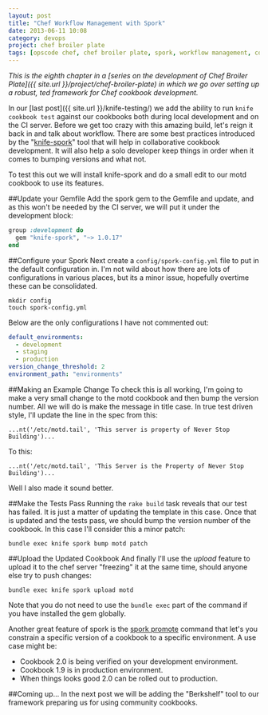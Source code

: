 ```yaml
---
layout: post
title: "Chef Workflow Management with Spork"
date: 2013-06-11 10:08
category: devops
project: chef broiler plate
tags: [opscode chef, chef broiler plate, spork, workflow management, cookbook version]
---
```


*This is the eighth chapter in a [series on the development of Chef Broiler Plate]({{ site.url }}/project/chef-broiler-plate) in which we go over setting up a robust, ted framework for Chef cookbook development.*

In our [last post]({{ site.url }}/knife-testing/) we add the ability to run `knife cookbook test` against our cookbooks both during local development and on the CI server. Before we get too crazy with this amazing build, let's reign it back in and talk about workflow. There are some best practices introduced by the "[knife-spork](https://github.com/jonlives/knife-spork)" tool that will help in collaborative cookbook development. It will also help a solo developer keep things in order when it comes to bumping versions and what not.

To test this out we will install knife-spork and do a small edit to our motd cookbook to use its features.

##Update your Gemfile
Add the spork gem to the Gemfile and update, and as this won't be needed by the CI server, we will put it under the development block:

```ruby
group :development do
  gem "knife-spork", "~> 1.0.17"
end
```

##Configure your Spork
Next create a `config/spork-config.yml` file to put in the default configuration in. I'm not wild about how there are lots of configurations in various places, but its a minor issue, hopefully overtime these can be consolidated.

    mkdir config
    touch spork-config.yml

Below are the only configurations I have not commented out:

```yaml
default_environments:
  - development
  - staging
  - production
version_change_threshold: 2
environment_path: "environments"
```

##Making an Example Change
To check this is all working, I'm going to make a very small change to the motd cookbook and then bump the version number. All we will do is make the message in title case. In true test driven style, I'll update the line in the spec from this:

    ...nt('/etc/motd.tail', 'This server is property of Never Stop Building')...

To this:

    ...nt('/etc/motd.tail', 'This Server is the Property of Never Stop Building')...

Well I also made it sound better.

##Make the Tests Pass
Running the `rake build` task reveals that our test has failed. It is just a matter of updating the template in this case. Once that is updated and the tests pass, we should bump the version number of the cookbook. In this case I'll consider this a minor patch:

    bundle exec knife spork bump motd patch

##Upload the Updated Cookbook
And finally I'll use the *upload* feature to upload it to the chef server "freezing" it at the same time, should anyone else try to push changes:

    bundle exec knife spork upload motd

Note that you do not need to use the `bundle exec` part of the command if you have installed the gem globally.

Another great feature of spork is the [spork promote](https://github.com/jonlives/knife-spork#spork-promote) command that let's you constrain a specific version of a cookbook to a specific environment. A use case might be:

- Cookbook 2.0 is being verified on your development environment.
- Cookbook 1.9 is in production environment.
- When things looks good 2.0 can be rolled out to production.

##Coming up…
In the next post we will be adding the "Berkshelf" tool to our framework preparing us for using community cookbooks.


